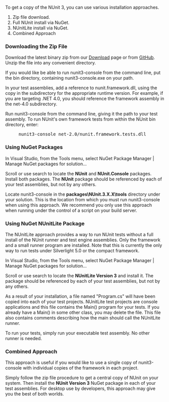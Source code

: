 <p>To get a copy of the NUnit 3, you can use various installation approaches.

<ol>
  <li>Zip file download.
  <li>Full NUnit install via NuGet.
  <li>NUnitLite install via NuGet.
  <li>Combined Approach
</ol>

<h3>Downloading the Zip File</h3>

<p>Download the latest binary zip from our <a href="http://nunit.org/index.php?p=download">Download</a> page or from <a href="https://github.com/nunit/nunit/releases">GitHub</a>. Unzip the file into any convenient directory.</p>

<p>If you would like be able to run nunit3-console from the command line, put the bin directory, containing nunit3-console.exe on your path.</p>

<p>In your test assemblies, add a reference to nunit.framework.dll, using the copy in the subdirectory for the appropriate runtime version. For example, if you are targeting .NET 4.0, you should reference the framework assembly in the net-4.0 subdirectory.</p>

<p>Run nunit3-console from the command line, giving it the path to your test assembly. To run NUnit's own framework tests from within the NUnit bin directory, enter:</p>
<pre>
     nunit3-console net-2.0/nunit.framework.tests.dll
</pre>

<h3>Using NuGet Packages</h3>

<p>In Visual Studio, from the Tools menu, select NuGet Package Manager | Manage NuGet packages for solution...</p>

<p>Scroll or use search to locate the <b>NUnit</b> and <b>NUnit.Console</b> packages. Install both packages. The <b>NUnit</b> package should be referenced by each of your test assemblies, but not by any others.</p>

<p>Locate nunit3-console in the <b>packages\NUnit.3.X.X\tools</b> directory under your solution. This is the location from which you must run nunit3-console when using this approach. We recommend you only use this approach when running under the control of a script on your build server.</p>

<h3>Using NuGet NUnitLite Package</h3>

<p>The NUnitLite approach provides a way to run NUnit tests without a full install of the NUnit runner and test engine assemblies. Only the framework and a small runner program are installed. Note that this is currently the only way to run tests under Silverlight 5.0 or the compact framework.

<p>In Visual Studio, from the Tools menu, select NuGet Package Manager | Manage NuGet packages for solution...</p>

<p>Scroll or use search to locate the <b>NUnitLite Version 3</b> and install it. The package should be referenced by each of your test assemblies, but not by any others.</p>

<p>As a result of your installation, a file named "Program.cs" will have been copied into each of your test projects. NUnitLite test projects are console applications and this file contains the Main() program for your tests. If you already have a Main() in some other class, you may delete the file. This file also contains comments describing how the main should call the NUnitLite runner.</p>

<p>To run your tests, simply run your executable test assembly. No other runner is needed.</p>

<h3>Combined Approach</h3>

<p>This approach is useful if you would like to use a single copy of nunit3-console with individual copies of the framework in each project.</p>

<p>Simply follow the zip file procedure to get a central copy of NUnit on your system. Then install the <b>NUnit Version 3</b> NuGet package in each of your test assemblies. For desktop use by developers, this approach may give you the best of both worlds.</p>
